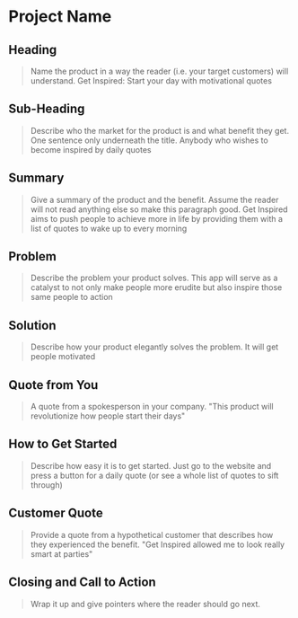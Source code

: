# Project Name #

<!-- 
> This material was originally posted [here](http://www.quora.com/What-is-Amazons-approach-to-product-development-and-product-management). It is reproduced here for posterities sake.

There is an approach called "working backwards" that is widely used at Amazon. They work backwards from the customer, rather than starting with an idea for a product and trying to bolt customers onto it. While working backwards can be applied to any specific product decision, using this approach is especially important when developing new products or features.

For new initiatives a product manager typically starts by writing an internal press release announcing the finished product. The target audience for the press release is the new/updated product's customers, which can be retail customers or internal users of a tool or technology. Internal press releases are centered around the customer problem, how current solutions (internal or external) fail, and how the new product will blow away existing solutions.

If the benefits listed don't sound very interesting or exciting to customers, then perhaps they're not (and shouldn't be built). Instead, the product manager should keep iterating on the press release until they've come up with benefits that actually sound like benefits. Iterating on a press release is a lot less expensive than iterating on the product itself (and quicker!).

If the press release is more than a page and a half, it is probably too long. Keep it simple. 3-4 sentences for most paragraphs. Cut out the fat. Don't make it into a spec. You can accompany the press release with a FAQ that answers all of the other business or execution questions so the press release can stay focused on what the customer gets. My rule of thumb is that if the press release is hard to write, then the product is probably going to suck. Keep working at it until the outline for each paragraph flows. 

Oh, and I also like to write press-releases in what I call "Oprah-speak" for mainstream consumer products. Imagine you're sitting on Oprah's couch and have just explained the product to her, and then you listen as she explains it to her audience. That's "Oprah-speak", not "Geek-speak".

Once the project moves into development, the press release can be used as a touchstone; a guiding light. The product team can ask themselves, "Are we building what is in the press release?" If they find they're spending time building things that aren't in the press release (overbuilding), they need to ask themselves why. This keeps product development focused on achieving the customer benefits and not building extraneous stuff that takes longer to build, takes resources to maintain, and doesn't provide real customer benefit (at least not enough to warrant inclusion in the press release).
 -->
 
## Heading ##
  > Name the product in a way the reader (i.e. your target customers) will understand.
  > Get Inspired: Start your day with motivational quotes

## Sub-Heading ##
  > Describe who the market for the product is and what benefit they get. One sentence only underneath the title.
  > Anybody who wishes to become inspired by daily quotes

## Summary ##
  > Give a summary of the product and the benefit. Assume the reader will not read anything else so make this paragraph good.
  > Get Inspired aims to push people to achieve more in life by providing them with a list of quotes to wake up to every morning

## Problem ##
  > Describe the problem your product solves.
  > This app will serve as a catalyst to not only make people more erudite but also inspire those same people to action

## Solution ##
  > Describe how your product elegantly solves the problem.
  > It will get people motivated

## Quote from You ##
  > A quote from a spokesperson in your company.
  > "This product will revolutionize how people start their days"

## How to Get Started ##
  > Describe how easy it is to get started.
  > Just go to the website and press a button for a daily quote (or see a whole list of quotes to sift through)

## Customer Quote ##
  > Provide a quote from a hypothetical customer that describes how they experienced the benefit.
  > "Get Inspired allowed me to look really smart at parties"

## Closing and Call to Action ##
  > Wrap it up and give pointers where the reader should go next.